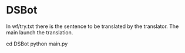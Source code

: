# DSBot

In wf/try.txt there is the sentence to be translated by the translator.
The main launch the translation.

cd DSBot
python main.py
